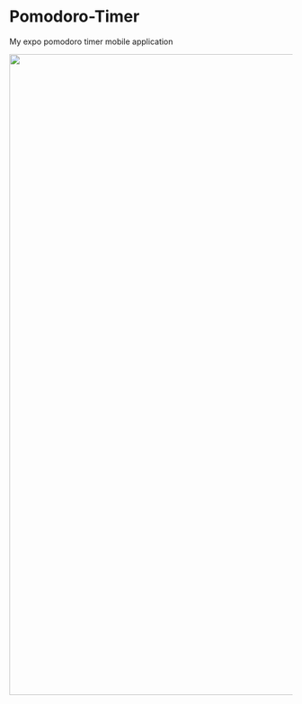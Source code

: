 # Pomodoro-Timer
My expo pomodoro timer mobile application

<img src="https://github.com/erizilla/Pomodoro-Timer/blob/main/screenshots/Screenshot_20220406-191343_Expo%20Go.jpg" width="520" height="1139"/>
